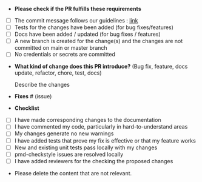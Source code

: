 * **Please check if the PR fulfills these requirements**
- [ ] The commit message follows our guidelines : [link](https://github.com/datakaveri/iudx-acl-apd/blob/main/CONTRIBUTING.md)
- [ ] Tests for the changes have been added (for bug fixes/features)
- [ ] Docs have been added / updated (for bug fixes / features)
- [ ] A new branch is created for the change(s) and the changes are not committed on main or master branch
- [ ] No credentials or secrets are committed 

* **What kind of change does this PR introduce?** (Bug fix, feature, docs update, refactor, chore, test, docs)

    Describe the changes <br>

* **Fixes** # (issue)

* **Checklist**
- [ ] I have made corresponding changes to the documentation
- [ ] I have commented my code, particularly in hard-to-understand areas
- [ ] My changes generate no new warnings
- [ ] I have added tests that prove my fix is effective or that my feature works
- [ ] New and existing unit tests pass locally with my changes
- [ ] pmd-checkstyle issues are resolved locally
- [ ] I have added reviewers for the checking the proposed changes

* Please delete the content that are not relevant.
